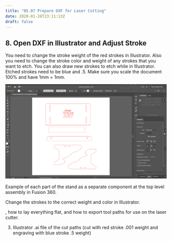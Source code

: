 ```yaml
---
title: "05.07 Prepare DXF for Laser Cutting"
date: 2020-01-26T23:11:13Z
draft: false
---
```


## 8. Open DXF in Illustrator and Adjust Stroke

<div class="flex-container-jimmy">

<div class="half-box">

You need to change the stroke weight of the red strokes in Illustrator. Also you need to change the stroke color and weight of any strokes that you want to etch. You can also draw new strokes to etch while in Illustrator. Etched strokes need to be blue and .5\. Make sure you scale the document 100% and have 1mm = 1mm.

</div>

<div class="half-box">

![Laser Cut Stand in Illustrator](2021-Laser-Cut-Stand-in-Illustrator.png)

<span class="caption-jimmy">Example of each part of the stand as a separate component at the top level assembly in Fusion 360.</span>

</div>

</div>

Change the strokes to the correct weight and color in Illustrator.

, how to lay everything flat, and how to export tool paths for use on the laser cutter.

3.  Illustrator .ai file of the cut paths (cut with red stroke .001 weight and engraving with blue stroke .5 weight)
